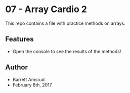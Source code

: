 # 07 - Array Cardio 2

This repo contains a file with practice methods on arrays.

## Features

- Open the console to see the results of the methods!

## Author

- Barrett Amsrud
- February 8th, 2017
